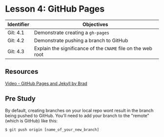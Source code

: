 # Lesson 4: GitHub Pages

Identifier   | Objectives
-------------|------------
Git: 4.1     | Demonstrate creating a `gh-pages` 
Git: 4.2     | Demonstrate pushing a branch to GitHub
Git: 4.3     | Explain the significance of the `CNAME` file on the web root

## Resources
[Video - GitHub Pages and Jekyll by Brad](https://www.youtube.com/watch?v=nN6QuNqmAwk)

## Pre Study

By default, creating branches on your local repo wont result in the branch being pushed to GitHub. You'll need to add your branch to the "remote" (which is GitHub) like this:

```js
$ git push origin [name_of_your_new_branch]
```